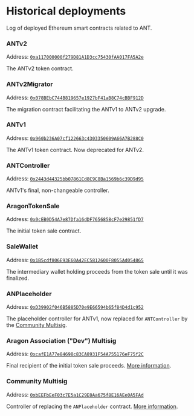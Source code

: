 # Historical deployments

Log of deployed Ethereum smart contracts related to ANT.

### ANTv2

Address: [`0xa117000000f279D81A1D3cc75430fAA017FA5A2e`](https://etherscan.io/address/0xa117000000f279d81a1d3cc75430faa017fa5a2e)

The ANTv2 token contract.

### ANTv2Migrator

Address: [`0x078BEbC744B819657e1927bF41aB8C74cBBF912D`](https://etherscan.io/address/0x078BEbC744B819657e1927bF41aB8C74cBBF912D)

The migration contract facilitating the ANTv1 to ANTv2 upgrade.

### ANTv1

Address: [`0x960b236A07cf122663c4303350609A66A7B288C0`](https://etherscan.io/address/0x960b236A07cf122663c4303350609A66A7B288C0)

The ANTv1 token contract. Now deprecated for ANTv2.

### ANTController

Address: [`0x2443d44325bb07861Cd8C9C8Ba1569b6c39D9d95`](https://etherscan.io/address/0x2443d44325bb07861Cd8C9C8Ba1569b6c39D9d95)

ANTv1's final, non-changeable controller.

### AragonTokenSale

Address: [`0x0cEB0D54A7e87Dfa16dDF7656858cF7e29851fD7`](https://etherscan.io/address/0x0ceb0d54a7e87dfa16ddf7656858cf7e29851fd7#code)

The initial token sale contract.

### SaleWallet

Address: [`0x1B5cdf806E93E60A42EC5812600F8055Ad054865`](https://etherscan.io/address/0x1b5cdf806e93e60a42ec5812600f8055ad054865)

The intermediary wallet holding proceeds from the token sale until it was finalized.

### ANPlaceholder

Address: [`0xD39902f046B5885D70e9E66594b65f84D4d1c952`](https://etherscan.io/address/0xd39902f046b5885d70e9e66594b65f84d4d1c952)

The placeholder controller for ANTv1, now replaced for `ANTController` by the [Community Multisig](historical-deployments.md#community-multisig).

### Aragon Association ("Dev") Multisig

Address: [`0xcafE1A77e84698c83CA8931F54A755176eF75f2C`](https://etherscan.io/address/0xcafe1a77e84698c83ca8931f54a755176ef75f2c)

Final recipient of the initial token sale proceeds. [More information](https://wiki.aragon.org/association/multisigs/association/).

### Community Multisig <a href="#community-multisig" id="community-multisig"></a>

Address: [`0xbEEFbEeF03c7E5a1C29E0Aa675f8E16AEe0A5FAd`](https://etherscan.io/address/0xbeefbeef03c7e5a1c29e0aa675f8e16aee0a5fad)

Controller of replacing the `ANPlaceholder` contract. [More information](https://wiki.aragon.org/association/multisigs/community/).
